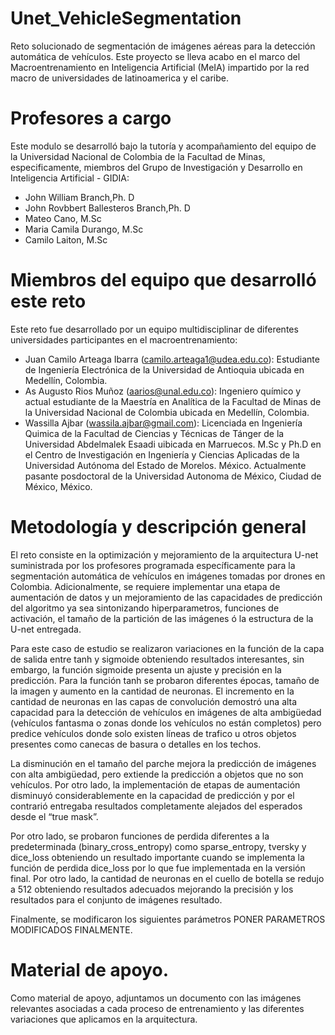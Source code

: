 # Unet_VehicleSegmentation
Reto solucionado de segmentación de imágenes aéreas para la detección automática de vehículos. Este proyecto se lleva acabo en el marco del Macroentrenamiento en Inteligencia Artificial (MeIA) impartido por la red macro de universidades de latinoamerica y el caribe. 

# Profesores a cargo
Este modulo se desarrolló bajo la tutoría y acompañamiento del equipo de la Universidad Nacional de Colombia de la Facultad de Minas, especificamente, miembros del Grupo de Investigación y Desarrollo en Inteligencia Artificial - GIDIA:

- John William Branch,Ph. D
- John Rovbbert Ballesteros Branch,Ph. D
- Mateo Cano, M.Sc
- Maria Camila Durango, M.Sc
- Camilo Laiton, M.Sc

# Miembros del equipo que desarrolló este reto

Este reto fue desarrollado por un equipo multidisciplinar de diferentes universidades participantes en el macroentrenamiento:

-	Juan Camilo Arteaga Ibarra (camilo.arteaga1@udea.edu.co): Estudiante de Ingeniería Electrónica de la Universidad de Antioquia ubicada en Medellín, Colombia.
-	As Augusto Rios Muñoz (aarios@unal.edu.co): Ingeniero químico y actual estudiante de la Maestría en Analítica de la Facultad de Minas de la Universidad Nacional de Colombia ubicada en Medellín, Colombia.
-	Wassilla Ajbar (wassila.ajbar@gmail.com): Licenciada en Ingeniería Quimica de la Facultad de Ciencias y Técnicas de Tánger de la Universidad Abdelmalek Esaadi uibicada en Marruecos. M.Sc y Ph.D en el Centro de Investigación en Ingeniería y Ciencias Aplicadas de la Universidad Autónoma del Estado de Morelos. México. Actualmente pasante posdoctoral de la Universidad Autonoma de México, Ciudad de México, México.

# Metodología y descripción general

El reto consiste en la optimización y mejoramiento de la arquitectura U-net suministrada por los profesores programada específicamente para la segmentación automática de vehículos en imágenes tomadas por drones en Colombia. Adicionalmente, se requiere implementar una etapa de aumentación de datos y un mejoramiento de las capacidades de predicción del algoritmo ya sea sintonizando hiperparametros, funciones de activación, el tamaño de la partición de las imágenes ó la estructura de la U-net entregada. 

Para este caso de estudio se realizaron variaciones en la función de la capa de salida entre tanh y sigmoide obteniendo resultados interesantes, sin embargo, la función sigmoide presenta un ajuste y precisión en la predicción. Para la función tanh se probaron diferentes épocas, tamaño de la imagen y aumento en la cantidad de neuronas. El incremento en la cantidad de neuronas en las capas de convolución demostró una alta capacidad para la detección de vehículos en imágenes de alta ambigüedad (vehículos fantasma o zonas donde los vehículos no están completos) pero predice vehículos donde solo existen líneas de trafico u otros objetos presentes como canecas de basura o detalles en los techos. 

La disminución en el tamaño del parche mejora la predicción de imágenes con alta ambigüedad, pero extiende la predicción a objetos que no son vehículos. Por otro lado, la implementación de etapas de aumentación disminuyó considerablemente en la capacidad de predicción y por el contrarió entregaba resultados completamente alejados del esperados desde el “true mask”.

Por otro lado, se probaron funciones de perdida diferentes a la predeterminada (binary_cross_entropy) como sparse_entropy, tversky y dice_loss obteniendo un resultado importante cuando se implementa la función de perdida dice_loss por lo que fue implementada en la versión final. Por otro lado, la cantidad de neuronas en el cuello de botella se redujo a 512 obteniendo resultados adecuados mejorando la precisión y los resultados para el conjunto de imágenes resultado. 

Finalmente, se modificaron los siguientes parámetros PONER PARAMETROS MODIFICADOS FINALMENTE.

# Material de apoyo.

Como material de apoyo, adjuntamos un documento con las imágenes relevantes asociadas a cada proceso de entrenamiento y las diferentes variaciones que aplicamos en la arquitectura. 
